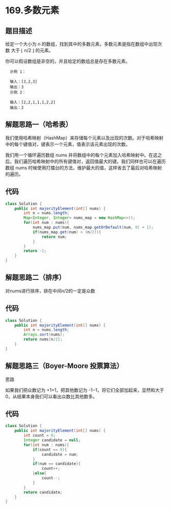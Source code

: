 # 169.多数元素

## 题目描述
给定一个大小为 n 的数组，找到其中的多数元素。多数元素是指在数组中出现次数 大于 ⌊ n/2 ⌋ 的元素。

你可以假设数组是非空的，并且给定的数组总是存在多数元素。


      示例 1：

      输入：[3,2,3]
      输出：3
      示例 2：

      输入：[2,2,1,1,1,2,2]
      输出：2


## 解题思路一（哈希表）
我们使用哈希映射（HashMap）来存储每个元素以及出现的次数。对于哈希映射中的每个键值对，键表示一个元素，值表示该元素出现的次数。

我们用一个循环遍历数组 nums 并将数组中的每个元素加入哈希映射中。在这之后，我们遍历哈希映射中的所有键值对，返回值最大的键。我们同样也可以在遍历数组 nums 时候使用打擂台的方法，维护最大的值，这样省去了最后对哈希映射的遍历。


## 代码
```java
class Solution {
    public int majorityElement(int[] nums) {
        int n = nums.length;
        Map<Integer, Integer> nums_map = new HashMap<>();
        for(int num : nums){
            nums_map.put(num, nums_map.getOrDefault(num, 0) + 1);
            if(nums_map.get(num) > (n/2)){
                return num;
            }
        }
        return -1;
    }
}
```


## 解题思路二（排序）
对nums进行排序，排在中间n/2的一定是众数


## 代码
```java
class Solution {
    public int majorityElement(int[] nums) {
        int n = nums.length;
        Arrays.sort(nums);
        return nums[n/2];
    }
}
```


## 解题思路三（Boyer-Moore 投票算法）
思路

如果我们把众数记为 +1+1，把其他数记为 -1−1，将它们全部加起来，显然和大于 0，从结果本身我们可以看出众数比其他数多。


## 代码
```java
class Solution {
    public int majorityElement(int[] nums) {
        int count = 0;
        Integer candidate = null;
        for(int num : nums){
            if(count == 0){
                candidate = num;
            }
            if(num == candidate){
                count++;
            }else{
                count--;
            }
        }
        return candidate;
    }
}
```
